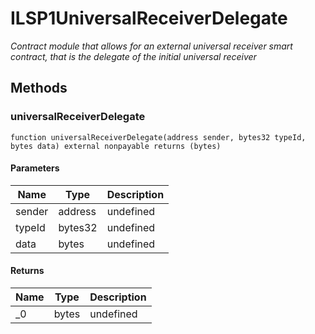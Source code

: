 # ILSP1UniversalReceiverDelegate







*Contract module that allows for an external universal receiver smart contract,      that is the delegate of the initial universal receiver*

## Methods

### universalReceiverDelegate

```solidity
function universalReceiverDelegate(address sender, bytes32 typeId, bytes data) external nonpayable returns (bytes)
```





#### Parameters

| Name | Type | Description |
|---|---|---|
| sender | address | undefined
| typeId | bytes32 | undefined
| data | bytes | undefined

#### Returns

| Name | Type | Description |
|---|---|---|
| _0 | bytes | undefined





